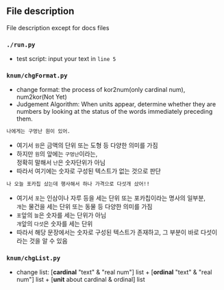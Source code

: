 ## File description

File description except for docs files

### `./run.py`

- test script: input your text in `line 5`

### `knum/chgFormat.py`

- change format: the process of kor2num(only cardinal num), num2kor(Not Yet)
- Judgement Algorithm: When units appear, determine whether they are numbers by looking at the status of the words immediately preceding them.

```bash
나에게는 구멍난 원이 있어.
```

- 여기서 `원`은 금액의 단위 또는 도형 등 다양한 의미를 가짐
- 하지만 `원`의 앞에는 `구멍난`이라는,<br>정확히 말해서 `난`은 숫자단위가 아님
- 따라서 여기에는 숫자로 구성된 텍스트가 없는 것으로 판단

```bash
나 오늘 포카칩 샀는데 행사해서 하나 가격으로 다섯개 샀어!!
```

- 여기서 `포`는 인삼이나 자루 등을 세는 단위 또는 포카칩이라는 명사의 일부분,<br>`개`는 물건을 세는 단위 또는 동물 등 다양한 의미를 가짐
- `포`앞의 `늘`은 숫자를 세는 단위가 아님<br>`개`앞의 `다섯`은 숫자를 세는 단위
- 따라서 해당 문장에서는 숫자로 구성된 텍스트가 존재하고, 그 부분이 바로 다섯이라는 것을 알 수 있음

### `knum/chgList.py`

- change list: [**cardinal** "text" & "real num"] list + [**ordinal** "text" & "real num"] list + [**unit** about cardinal & ordinal] list
